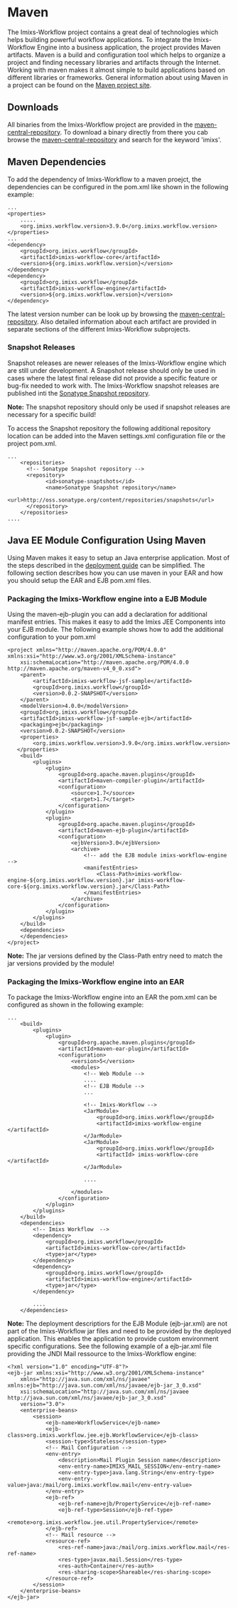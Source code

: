 # Maven 
The Imixs-Workflow project contains a great deal of technologies which helps building powerful workflow applications. To integrate the Imixs-Workflow Engine into a business application, the project provides Maven artifacts.  Maven is a build and configuration tool which helps to organize a project and finding necessary libraries and artifacts through the Internet.  Working with maven makes it almost simple to build applications based on different libraries or frameworks. General information about using Maven in a project can be found on the [Maven project site](http://maven.apache.org).

## Downloads
All binaries from the Imixs-Workflow project are provided in the [maven-central-repository](http://search.maven.org/#browse). To download a binary directly from there you cab browse the [maven-central-repository](http://search.maven.org/#browse) and search for the keyword 'imixs'.
 

## Maven Dependencies 
To add the dependency of Imixs-Workflow to a maven proejct, the dependencies can be configured in the pom.xml like shown in the following example:

	...
	<properties>
	    .....
	    <org.imixs.workflow.version>3.9.0</org.imixs.workflow.version>
	</properties>
	...
	<dependency>
	    <groupId>org.imixs.workflow</groupId>
	    <artifactId>imixs-workflow-core</artifactId>
	    <version>${org.imixs.workflow.version}</version>
	</dependency>
	<dependency>
	    <groupId>org.imixs.workflow</groupId>
	    <artifactId>imixs-workflow-engine</artifactId>
	    <version>${org.imixs.workflow.version}</version>
	</dependency>
  
The latest version number can be look up by browsing the [maven-central-repository](http://search.maven.org/#browse). Also detailed information about each artifact are provided in separate sections of the different Imixs-Workflow subprojects.

### Snapshot Releases 
Snapshot releases are newer releases of the Imixs-Workflow engine which are still under development.  A Snapshot release should only be used in cases where the latest final release did not provide a specific feature or bug-fix needed to work with.  The Imixs-Workflow snapshot releases are published inti the [Sonatype Snapshot repository](http://oss.sonatype.org/content/repositories/snapshots).

<strong>Note:</strong> The snapshot repository should only be used if snapshot releases are necessary for a specific build!

To access the Snapshot repository the following additional repository location can be added into the Maven settings.xml configuration file or the project pom.xml. 
 
	
	...
		<repositories>
	      <!-- Sonatype Snapshot repository -->
	      <repository>
	          	<id>sonatype-snaptshots</id>
	          	<name>Sonatype Snapshot repository</name>
	          	<url>http://oss.sonatype.org/content/repositories/snapshots</url>
	      </repository>				
	    </repositories>
	....


## Java EE Module Configuration Using Maven
Using Maven makes it easy to setup an Java enterprise application. Most of the steps described in the [deployment guide](./deployment.html) can be simplified. The following section describes how you can use maven in your EAR and how you should setup the EAR and EJB pom.xml files.
 
### Packaging the Imixs-Workflow engine into a EJB Module
Using the maven-ejb-plugin you can add a declaration for additional manifest entries. This makes it easy to add the Imixs JEE Components into your EJB module.  The following example shows how to add the additional configuration to your pom.xml 
 
	<project xmlns="http://maven.apache.org/POM/4.0.0" xmlns:xsi="http://www.w3.org/2001/XMLSchema-instance"
		xsi:schemaLocation="http://maven.apache.org/POM/4.0.0 http://maven.apache.org/maven-v4_0_0.xsd">
		<parent>
			<artifactId>imixs-workflow-jsf-sample</artifactId>
			<groupId>org.imixs.workflow</groupId>
			<version>0.0.2-SNAPSHOT</version>
		</parent>
		<modelVersion>4.0.0</modelVersion>
		<groupId>org.imixs.workflow</groupId>
		<artifactId>imixs-workflow-jsf-sample-ejb</artifactId>
		<packaging>ejb</packaging>
		<version>0.0.2-SNAPSHOT</version>
		<properties> 
	    	<org.imixs.workflow.version>3.9.0</org.imixs.workflow.version>
	   </properties>
		<build>
			<plugins>
				<plugin>
					<groupId>org.apache.maven.plugins</groupId>
					<artifactId>maven-compiler-plugin</artifactId>
					<configuration>
						<source>1.7</source>
						<target>1.7</target>
					</configuration>
				</plugin>
				<plugin>
					<groupId>org.apache.maven.plugins</groupId>
					<artifactId>maven-ejb-plugin</artifactId>
					<configuration>
						<ejbVersion>3.0</ejbVersion>
						<archive>
							<!-- add the EJB module imixs-workflow-engine -->
							<manifestEntries>
								<Class-Path>imixs-workflow-engine-${org.imixs.workflow.version}.jar imixs-workflow-core-${org.imixs.workflow.version}.jar</Class-Path>
							</manifestEntries>
						</archive>
					</configuration>
				</plugin>
			</plugins>
		</build>
		<dependencies>
		</dependencies>
	</project>
 
__Note:__ The jar versions defined by the Class-Path entry need to match the jar versions provided by the module!
 
### Packaging the Imixs-Workflow engine into an EAR
To package the Imixs-Workflow engine into an EAR the pom.xml can be configured as shown in the following example:
 
	...
		<build>
			<plugins>
				<plugin>
					<groupId>org.apache.maven.plugins</groupId>
					<artifactId>maven-ear-plugin</artifactId>
					<configuration>
						<version>5</version>
						<modules>
							<!-- Web Module -->
							....
							<!-- EJB Module -->
							...
							
							<!-- Imixs-Workflow -->
							<JarModule>
								<groupId>org.imixs.workflow</groupId>
								<artifactId>imixs-workflow-engine </artifactId>
							</JarModule>	
							<JarModule>
								<groupId>org.imixs.workflow</groupId>
								<artifactId> imixs-workflow-core </artifactId>							
							</JarModule>
							
							....
						
						</modules>
					</configuration>
				</plugin>
			</plugins>
		</build>
		<dependencies>
			<!-- Imixs Workflow  -->
			<dependency>
				<groupId>org.imixs.workflow</groupId>
				<artifactId>imixs-workflow-core</artifactId>
				<type>jar</type>
			</dependency>
			<dependency>
				<groupId>org.imixs.workflow</groupId>
				<artifactId>imixs-workflow-engine</artifactId>
				<type>jar</type>
			</dependency>
		
			....
		</dependencies>

 
__Note:__ The deployment descriptiors for the EJB Module (ejb-jar.xml) are not part of the Imixs-Workflow jar files and need to be provided by the deployed application. This enables the application to provide custom environment specific configurations. See the following example of a ejb-jar.xml file providing the JNDI Mail ressource to the Imixs-Workflow engine:


	<?xml version="1.0" encoding="UTF-8"?>
	<ejb-jar xmlns:xsi="http://www.w3.org/2001/XMLSchema-instance"
		xmlns="http://java.sun.com/xml/ns/javaee" xmlns:ejb="http://java.sun.com/xml/ns/javaee/ejb-jar_3_0.xsd"
		xsi:schemaLocation="http://java.sun.com/xml/ns/javaee http://java.sun.com/xml/ns/javaee/ejb-jar_3_0.xsd"
		version="3.0">
		<enterprise-beans>
			<session>
				<ejb-name>WorkflowService</ejb-name>
				<ejb-class>org.imixs.workflow.jee.ejb.WorkflowService</ejb-class>
				<session-type>Stateless</session-type>			
				<!-- Mail Configuration -->
				<env-entry>
					<description>Mail Plugin Session name</description>
					<env-entry-name>IMIXS_MAIL_SESSION</env-entry-name>
					<env-entry-type>java.lang.String</env-entry-type>
					<env-entry-value>java:/mail/org.imixs.workflow.mail</env-entry-value>
				</env-entry>
				<ejb-ref>
					<ejb-ref-name>ejb/PropertyService</ejb-ref-name>
					<ejb-ref-type>Session</ejb-ref-type>
					<remote>org.imixs.workflow.jee.util.PropertyService</remote>
				</ejb-ref>
				<!-- Mail resource -->
				<resource-ref>
					<res-ref-name>java:/mail/org.imixs.workflow.mail</res-ref-name>
					<res-type>javax.mail.Session</res-type>
					<res-auth>Container</res-auth>
					<res-sharing-scope>Shareable</res-sharing-scope>
				</resource-ref>
			</session>
		</enterprise-beans>
	</ejb-jar>
 